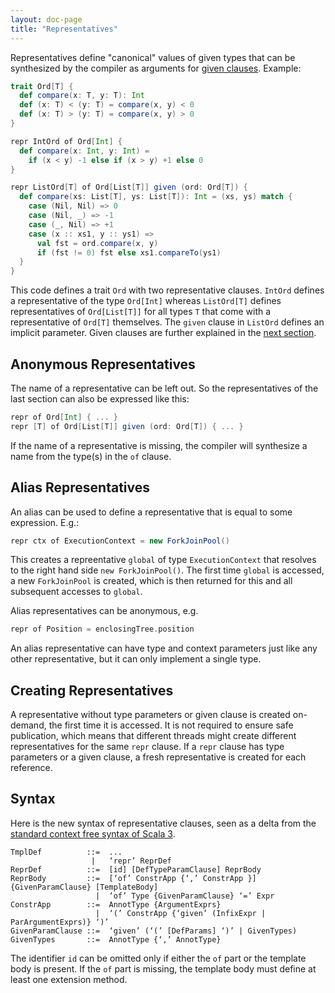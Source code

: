 ```yaml
---
layout: doc-page
title: "Representatives"
---
```


Representatives define "canonical" values of given types
that can be synthesized by the compiler as arguments for
[given clauses](./inferable-params.html). Example:
```scala
trait Ord[T] {
  def compare(x: T, y: T): Int
  def (x: T) < (y: T) = compare(x, y) < 0
  def (x: T) > (y: T) = compare(x, y) > 0
}

repr IntOrd of Ord[Int] {
  def compare(x: Int, y: Int) =
    if (x < y) -1 else if (x > y) +1 else 0
}

repr ListOrd[T] of Ord[List[T]] given (ord: Ord[T]) {
  def compare(xs: List[T], ys: List[T]): Int = (xs, ys) match {
    case (Nil, Nil) => 0
    case (Nil, _) => -1
    case (_, Nil) => +1
    case (x :: xs1, y :: ys1) =>
      val fst = ord.compare(x, y)
      if (fst != 0) fst else xs1.compareTo(ys1)
  }
}
```
This code defines a trait `Ord` with two representative clauses. `IntOrd` defines
a representative of the type `Ord[Int]` whereas `ListOrd[T]` defines representatives
of `Ord[List[T]]` for all types `T` that come with a representative of `Ord[T]` themselves.
The `given` clause in `ListOrd` defines an implicit parameter.
Given clauses are further explained in the [next section](./inferable-params.html).

## Anonymous Representatives

The name of a representative can be left out. So the representatives
of the last section can also be expressed like this:
```scala
repr of Ord[Int] { ... }
repr [T] of Ord[List[T]] given (ord: Ord[T]) { ... }
```
If the name of a representative is missing, the compiler will synthesize a name from
the type(s) in the `of` clause.

## Alias Representatives

An alias can be used to define a representative that is equal to some expression. E.g.:
```scala
repr ctx of ExecutionContext = new ForkJoinPool()
```
This creates a repreentative `global` of type `ExecutionContext` that resolves to the right hand side `new ForkJoinPool()`.
The first time `global` is accessed, a new `ForkJoinPool` is created, which is then
returned for this and all subsequent accesses to `global`.

Alias representatives can be anonymous, e.g.
```scala
repr of Position = enclosingTree.position
```
An alias representative can have type and context parameters just like any other representative, but it can only implement a single type.

## Creating Representatives

A representative without type parameters or given clause is created on-demand, the first time it is accessed. It is not required to ensure safe publication, which means that different threads might create different representatives for the same `repr` clause. If a `repr` clause has type parameters or a given clause, a fresh representative is created for each reference.

## Syntax

Here is the new syntax of representative clauses, seen as a delta from the [standard context free syntax of Scala 3](http://dotty.epfl.ch/docs/internals/syntax.html).
```
TmplDef          ::=  ...
                  |   ‘repr’ ReprDef
ReprDef          ::=  [id] [DefTypeParamClause] ReprBody
ReprBody         ::=  [‘of’ ConstrApp {‘,’ ConstrApp }] {GivenParamClause} [TemplateBody]
                   |  ‘of’ Type {GivenParamClause} ‘=’ Expr
ConstrApp        ::=  AnnotType {ArgumentExprs}
                   |  ‘(’ ConstrApp {‘given’ (InfixExpr | ParArgumentExprs)} ‘)’
GivenParamClause ::=  ‘given’ (‘(’ [DefParams] ‘)’ | GivenTypes)
GivenTypes       ::=  AnnotType {‘,’ AnnotType}
```
The identifier `id` can be omitted only if either the `of` part or the template body is present.
If the `of` part is missing, the template body must define at least one extension method.
